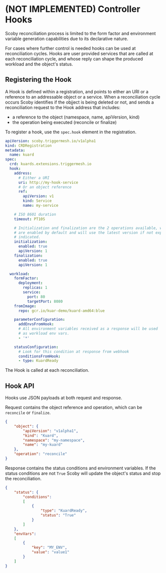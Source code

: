 # (NOT IMPLEMENTED) Controller Hooks

Scoby reconciliation process is limited to the form factor and environment variable generation capabilities due to its declarative nature.

For cases where further control is needed hooks can be used at reconciliation cycles. Hooks are user provided services that are called at each reconciliation cycle, and whose reply can shape the produced workload and the object's status.

## Registering the Hook

A Hook is defined within a registration, and points to either an URI or a reference to an addressable object or a service. When a reconciliation cycle occurs Scoby identifies if the objject is being deleted or not, and sends a reconciliation request to the Hook address that includes:

- a reference to the object (namespace, name, apiVersion, kind)
- the operation being executed (reconcile or finalize)

To register a hook, use the `spec.hook` element in the registration.

```yaml
apiVersion: scoby.triggermesh.io/v1alpha1
kind: CRDRegistration
metadata:
  name: kuard
spec:
  crd: kuards.extensions.triggermesh.io
  hook:
    address:
      # Either a URI
      uri: http://my-hook-service
      # Or an object reference
      ref:
        apiVersion: v1
        kind: Service
        name: my-service

    # ISO 8601 duration
    timeout: PT10S

    # Initialization and finalization are the 2 operations available, which
    # are enabled by default and will use the latest version if not explicitly
    # indicated.
    initialization:
      enabled: true
      apiVersion: 1
    finalization:
      enabled: true
      apiVersion: 1

  workload:
    formFactor:
      deployment:
        replicas: 1
        service:
          port: 80
          targetPort: 8080
    fromImage:
      repo: gcr.io/kuar-demo/kuard-amd64:blue

    parameterConfiguration:
      addEnvsFromHook:
      # All environment variables received as a response will be used
      # as workload env vars.
      - '*'

    statusConfiguration:
      # Look for this condition at response from webhook
      conditionsFromHook:
      - type: KuardReady
```

The Hook is called at each reconciliation.

## Hook API

Hooks use JSON payloads at both request and response.

Request contains the object reference and operation, which can be `reconcile` or `finalize`.

```json
{
    "object": {
        "apiVersion": "v1alpha1",
        "kind": "Kuard",
        "namespace": "my-namespace",
        "name": "my-kuard"
    },
    "operation": "reconcile"
}
```

Response contains the status conditions and environment variables.
If the status conditions are not `True` Scoby will update the object's status and stop the reconciliation.

```json
{
    "status": {
        "conditions":
        [
            {
                "type": "KuardReady",
                "status": "True"
            }
        ]
    },
    "envVars":
    [
        {
            "key": "MY_ENV",
            "value": "value1"
        }
    ]
}
```
